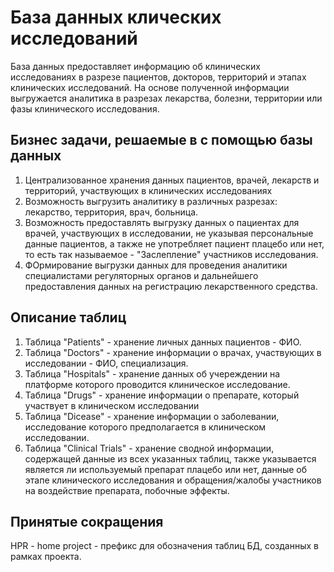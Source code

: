 # База данных клических исследований   
База данных предоставляет информацию об клинических исследованиях в разрезе пациентов, докторов, территорий и этапах клинических исследований. На основе полученной информации выгружается аналитика в разрезах лекарства, болезни, территории или фазы клинического исследования.

## Бизнес задачи, решаемые в с помощью базы данных
1. Централизованное хранения данных пациентов, врачей, лекарств и территорий, участвующих в клинических исследованиях
2. Возможность выгрузить аналитику в различных разрезах: лекарство, территория, врач, больница.
3. Возможность предоставлять выгрузку данных о пациентах для врачей, участвующих в исследовании, не указывая персональные данные пациентов, а также не употребляет пациент плацебо или нет, то есть так называемое - "Заслепление" участников исследования.
4. ФОрмирование выгрузки данных для проведения аналитики специалистами регуляторных органов и дальнейшего предоставления данных на регистрацию лекарственного средства.

## Описание таблиц
1. Таблица "Patients" - хранение личных данных пациентов - ФИО.
2. Таблица "Doctors" - хранение информации о врачах, участвующих в исследовании - ФИО, специализация.
3. Таблица "Hospitals" - хранение данных об учереждении на платформе которого проводится клиническое исследование.
4. Таблица "Drugs" - хранение информации о препарате, который участвует в клиническом исследовании
5. Таблица "Dicease" - хранение информации о заболевании, исследование которого предполагается в клиническом исследовании.
6. Таблица "Clinical Trials" - хранение сводной информации, содержащей данные из всех указанных таблиц, также указывается является ли используемый препарат плацебо или нет, данные об этапе клинического исследования и обращения/жалобы участников на воздействие препарата, побочные эффекты.

## Принятые сокращения
HPR - home project - префикс для обозначения таблиц БД, созданных в рамках проекта.